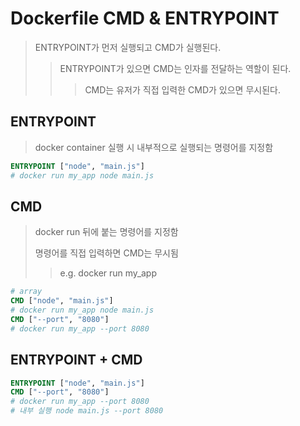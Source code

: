 # Dockerfile CMD & ENTRYPOINT

> ENTRYPOINT가 먼저 실행되고 CMD가 실행된다.
>
> > ENTRYPOINT가 있으면 CMD는 인자를 전달하는 역할이 된다.
> >
> > > CMD는 유저가 직접 입력한 CMD가 있으면 무시된다.

## ENTRYPOINT

> docker container 실행 시 내부적으로 실행되는 명령어를 지정함

```dockerfile
ENTRYPOINT ["node", "main.js"]
# docker run my_app node main.js
```

## CMD

> docker run 뒤에 붙는 명령어를 지정함
>
> 명령어를 직접 입력하면 CMD는 무시됨
>
> > e.g. docker run my_app <CMD>

```dockerfile
# array
CMD ["node", "main.js"]
# docker run my_app node main.js
CMD ["--port", "8080"]
# docker run my_app --port 8080
```

## ENTRYPOINT + CMD

```dockerfile
ENTRYPOINT ["node", "main.js"]
CMD ["--port", "8080"]
# docker run my_app --port 8080
# 내부 실행 node main.js --port 8080
```
